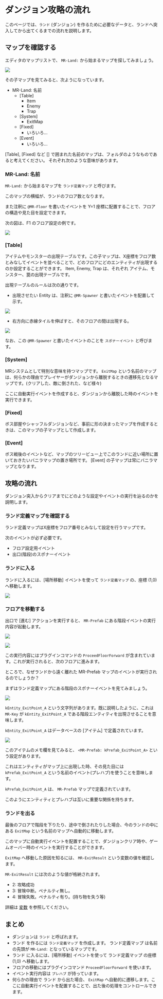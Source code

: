 ダンジョン攻略の流れ
==========

このページでは、`ランド` (ダンジョン) を作るために必要なデータと、ランドへ突入してから出てくるまでの流れを説明します。

マップを確認する
----------

エディタのマップリストで、 `MR-Land:` から始まるマップを探してみましょう。

![](img/land-1.png)

その子マップを見てみると、次ようになっています。

- MR-Land: 名前
    - [Table]
        - Item
        - Enemy
        - Trap
    - [System]
        - ExitMap
    - [Fixed]
        - いろいろ...
    - [Event]
        - いろいろ...

[Table], [Fixed] など [] で囲まれた名前のマップは、フォルダのようなものであると考えてください。
それぞれ次のような意味があります。

### MR-Land: 名前

`MR-Land:` から始まるマップを `ランド定義マップ` と呼びます。

このマップの横幅が、ランドのフロア数となります。

また注釈に `@MR-Floor` を書いたイベントを Y=1 座標に配置することで、フロアの構造や見た目を設定できます。

次の図は、F1 のフロア設定の例です。

![](img/land-2.png)



### [Table]

アイテムやモンスターの出現テーブルです。この子マップは、X座標をフロア数とみなしてイベントを並べることで、どのフロアにどのエンティティが出現するのか設定することができます。
Item, Enemy, Trap は、それぞれ アイテム、モンスター、罠の出現テーブルです。

出現テーブルのルールは次の通りです。

- 出現させたい Entity は、注釈に `@MR-Spawner` と書いたイベントを配置して示す。

![](img/land-4.png)

- 右方向に赤線タイルを伸ばすと、そのフロアの間は出現する。

![](img/land-3.png)

なお、この `@MR-Spawner` と書いたイベントのことを `スポナーイベント` と呼びます。


### [System]

MRシステムとして特別な意味を持つマップです。
`ExitMap` という名前のマップは、何らかの理由でプレイヤーがダンジョンから離脱するときの遷移先となるマップです。(クリアした、敵に倒された、など様々)

ここに自動実行イベントを作成すると、ダンジョンから離脱した時のイベントを実行できます。

### [Fixed]

ボス部屋やシャッフルダンジョンなど、事前に形の決まったマップを作成するときは、このマップの子マップとして作成します。

### [Event]

ボス戦後のイベントなど、マップのツリービュー上でこのランドに近い場所に置いておきたいバニラマップの置き場所です。
[Event] の子マップは常にバニラマップとなります。


攻略の流れ
----------

ダンジョン突入からクリアまでにどのような設定やイベントの実行を辿るのかを説明します。

### ランド定義マップを確認する

ランド定義マップはX座標をフロア番号とみなして設定を行うマップです。

次のイベントが必ず必要です。

- フロア設定用イベント
- 出口(階段)のスポナーイベント

### ランドに入る

ランドに入るには、[場所移動] イベントを使って `ランド定義マップ` の、座標 (1,0) へ移動します。

![](img/land-5.png)

### フロアを移動する

出口で [進む] アクションを実行すると、 `MR-Prefab` にある階段イベントの実行内容が起動します。

![](img/land-6.png)

![](img/land-7.png)

この実行内容にはプラグインコマンドの `ProceedFloorForward` が含まれています。これが実行されると、次のフロアに進みます。

ところで、なぜランドから遠く離れた MR-Prefab マップのイベントが実行されるのでしょうか？

まずはランド定義マップにある階段のスポナーイベントを見てみましょう。

![](img/land-8.png)

`kEntity_ExitPoint_A` という文字列があります。既に説明したように、これは `MR-Key` が `kEntity_ExitPoint_A` である階段エンティティを出現させることを意味します。

`kEntity_ExitPoint_A` はデータベースの [アイテム] で定義されています。

![](img/land-9.png)

このアイテムのメモ欄を見てみると、 `<MR-Prefab: kPrefab_ExitPoint_A>` という設定があります。

これはエンティティがマップ上に出現した時、その見た目には `kPrefab_ExitPoint_A` という名前のイベント(プレハブ)を使うことを意味します。

`kPrefab_ExitPoint_A` は、 `MR-Prefab` マップで定義されています。

このようにエンティティとプレハブは互いに重要な関係を持ちます。

### ランドを出る

最後のフロアで階段を下りたり、途中で倒されたりした場合、今のランドの中にある `ExitMap` という名前のマップへ自動的に移動します。

このマップに自動実行イベントを配置することで、ダンジョンクリア時や、ゲームオーバー時のイベントを実行することができます。

`ExitMap` へ移動した原因を知るには、 `MR-ExitResult` という変数の値を確認します。

 `MR-ExitResult` には次のような値が格納されます。

- 2: 攻略成功
- 3: 冒険中断。ペナルティ無し。
- 4: 冒険失敗。ペナルティ有り。(持ち物を失う等)

詳細は [変数](../../feature/rmmz-variables.md) を参照してください。

まとめ
----------

- ダンジョンは `ランド` と呼ばれます。
- ランド を作るには `ランド定義マップ` を作成します。 ランド定義マップ は名前の先頭が `MR-Land:` となっているマップです。
- ランド に入るには、[場所移動] イベントを使って ランド定義マップ の座標 (1,0) へ移動します。
- フロアの移動にはプラグインコマンド `ProceedFloorForward` を使います。
- イベント実行内容は `プレハブ` が持っています。
- 何らかの理由で ランド から出た場合、 `ExitMap` へ自動的に遷移します。ここに自動実行イベントを配置することで、出た後の処理をコントロールできます。




